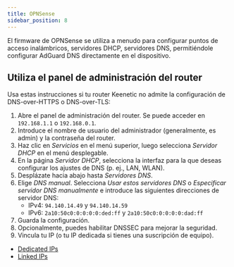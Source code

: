 ```yaml
---
title: OPNSense
sidebar_position: 8
---
```


El firmware de OPNSense se utiliza a menudo para configurar puntos de acceso inalámbricos, servidores DHCP, servidores DNS, permitiéndole configurar AdGuard DNS directamente en el dispositivo.

## Utiliza el panel de administración del router

Usa estas instrucciones si tu router Keenetic no admite la configuración de DNS-over-HTTPS o DNS-over-TLS:

1. Abre el panel de administración del router. Se puede acceder en `192.168.1.1` o `192.168.0.1`.
2. Introduce el nombre de usuario del administrador (generalmente, es admin) y la contraseña del router.
3. Haz clic en _Servicios_ en el menú superior, luego selecciona _Servidor DHCP_ en el menú desplegable.
4. En la página _Servidor DHCP_, selecciona la interfaz para la que deseas configurar los ajustes de DNS (p. ej., LAN, WLAN).
5. Desplázate hacia abajo hasta _Servidores DNS_.
6. Elige _DNS manual_. Selecciona _Usar estos servidores DNS_ o _Especificar servidor DNS manualmente_ e introduce las siguientes direcciones de servidor DNS:
    - IPv4: `94.140.14.49` y `94.140.14.59`
    - IPv6: `2a10:50c0:0:0:0:0:ded:ff` y `2a10:50c0:0:0:0:0:dad:ff`
7. Guarda la configuración.
8. Opcionalmente, puedes habilitar DNSSEC para mejorar la seguridad.
9. Vincula tu IP (o tu IP dedicada si tienes una suscripción de equipo).

- [Dedicated IPs](/private-dns/connect-devices/other-options/dedicated-ip.md)
- [Linked IPs](/private-dns/connect-devices/other-options/linked-ip.md)

